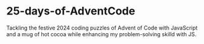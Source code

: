 # 25-days-of-AdventCode
Tackling the festive 2024 coding puzzles of Advent of Code with JavaScript and a mug of hot cocoa while enhancing my problem-solving skilld with JS.
